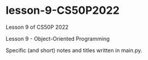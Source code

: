 # lesson-9-CS50P2022
Lesson 9 of CS50P 2022

Lesson 9 - Object-Oriented Programming

Specific (and short) notes and titles written in main.py.
